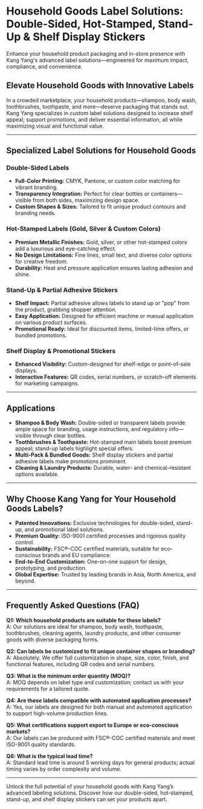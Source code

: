 # Household Goods Label Solutions: Double-Sided, Hot-Stamped, Stand-Up & Shelf Display Stickers

Enhance your household product packaging and in-store presence with Kang Yang's advanced label solutions—engineered for maximum impact, compliance, and convenience.

## Elevate Household Goods with Innovative Labels

In a crowded marketplace, your household products—shampoo, body wash, toothbrushes, toothpaste, and more—deserve packaging that stands out. Kang Yang specializes in custom label solutions designed to increase shelf appeal, support promotions, and deliver essential information, all while maximizing visual and functional value.

---

## Specialized Label Solutions for Household Goods

### Double-Sided Labels
- **Full-Color Printing:** CMYK, Pantone, or custom color matching for vibrant branding.
- **Transparency Integration:** Perfect for clear bottles or containers—visible from both sides, maximizing design space.
- **Custom Shapes & Sizes:** Tailored to fit unique product contours and branding needs.

### Hot-Stamped Labels (Gold, Silver & Custom Colors)
- **Premium Metallic Finishes:** Gold, silver, or other hot-stamped colors add a luxurious and eye-catching effect.
- **No Design Limitations:** Fine lines, small text, and diverse color options for creative freedom.
- **Durability:** Heat and pressure application ensures lasting adhesion and shine.

### Stand-Up & Partial Adhesive Stickers
- **Shelf Impact:** Partial adhesive allows labels to stand up or "pop" from the product, grabbing shopper attention.
- **Easy Application:** Designed for efficient machine or manual application on various product surfaces.
- **Promotional Ready:** Ideal for discounted items, limited-time offers, or bundled promotions.

### Shelf Display & Promotional Stickers
- **Enhanced Visibility:** Custom-designed for shelf-edge or point-of-sale displays.
- **Interactive Features:** QR codes, serial numbers, or scratch-off elements for marketing campaigns.

---

## Applications

- **Shampoo & Body Wash:** Double-sided or transparent labels provide ample space for branding, usage instructions, and regulatory info—visible through clear bottles.
- **Toothbrushes & Toothpaste:** Hot-stamped main labels boost premium appeal; stand-up labels highlight special offers.
- **Multi-Pack & Bundled Goods:** Shelf display stickers and partial adhesive labels make promotions prominent.
- **Cleaning & Laundry Products:** Durable, water- and chemical-resistant options available.

---

## Why Choose Kang Yang for Your Household Goods Labels?

- **Patented Innovations:** Exclusive technologies for double-sided, stand-up, and promotional label solutions.
- **Premium Quality:** ISO-9001 certified processes and rigorous quality control.
- **Sustainability:** FSC®-COC certified materials, suitable for eco-conscious brands and EU compliance.
- **End-to-End Customization:** One-on-one support for design, prototyping, and production.
- **Global Expertise:** Trusted by leading brands in Asia, North America, and beyond.

---

## Frequently Asked Questions (FAQ)

**Q1: Which household products are suitable for these labels?**  
A: Our solutions are ideal for shampoo, body wash, toothpaste, toothbrushes, cleaning agents, laundry products, and other consumer goods with diverse packaging forms.

**Q2: Can labels be customized to fit unique container shapes or branding?**  
A: Absolutely. We offer full customization in shape, size, color, finish, and functional features, including QR codes and serial numbers.

**Q3: What is the minimum order quantity (MOQ)?**  
A: MOQ depends on label type and customization; contact us with your requirements for a tailored quote.

**Q4: Are these labels compatible with automated application processes?**  
A: Yes, our labels are designed for both manual and automated application to support high-volume production lines.

**Q5: What certifications support export to Europe or eco-conscious markets?**  
A: Our labels can be produced with FSC®-COC certified materials and meet ISO-9001 quality standards.

**Q6: What is the typical lead time?**  
A: Standard lead time is around 5 working days for general products; actual timing varies by order complexity and volume.

---

Unlock the full potential of your household goods with Kang Yang’s advanced labeling solutions. Discover how our double-sided, hot-stamped, stand-up, and shelf display stickers can set your products apart.